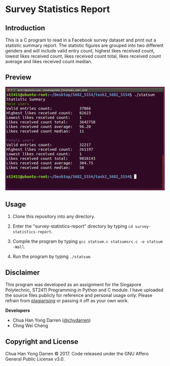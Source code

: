 # Survey Statistics Report

## Introduction

This is a C program to read in a Facebook survey dataset and print out a statistic summary report. The statistic figures are grouped into two
different genders and will include valid entry count, highest likes received count, lowest likes received count, likes received count total,
likes received count average and likes received count median.

## Preview

<img src="preview.jpg" width="700">

## Usage

1. Clone this repository into any directory. 

2. Enter the "survey-statistics-report" directory by typing `cd survey-statistics-report`.

3. Compile the program by typing `gcc statsum.c statsumsrc.c -o statsum -Wall`. 

4. Run the program by typing `./statsum`.

## Disclaimer

This program was developed as an assignment for the Singapore Polytechnic, ST2411 Programming in Python and C module. I have uploaded the source files publicly for reference and personal usage only. Please refrain from [plagiarising](https://www.sp.edu.sg/sp/student-services/ssc-overview/student-handbook/intellectual-property-copyright-and-plagiarism) or passing it off as your own work. 

**Developers**

- Chua Han Yong Darren ([@chydarren](https://github.com/chydarren))
- Chng Wei Cheng

## Copyright and License 

Chua Han Yong Darren © 2017. Code released under the GNU Affero General Public License v3.0.
